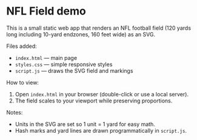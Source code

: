 # NFL Field demo

This is a small static web app that renders an NFL football field (120 yards long including 10-yard endzones, 160 feet wide) as an SVG.

Files added:
- `index.html` — main page
- `styles.css` — simple responsive styles
- `script.js` — draws the SVG field and markings

How to view:
1. Open `index.html` in your browser (double-click or use a local server).
2. The field scales to your viewport while preserving proportions.

Notes:
- Units in the SVG are set so 1 unit = 1 yard for easy math.
- Hash marks and yard lines are drawn programmatically in `script.js`.
